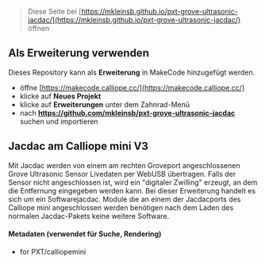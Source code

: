 
> Diese Seite bei [https://mkleinsb.github.io/pxt-grove-ultrasonic-jacdac/](https://mkleinsb.github.io/pxt-grove-ultrasonic-jacdac/) öffnen

## Als Erweiterung verwenden

Dieses Repository kann als **Erweiterung** in MakeCode hinzugefügt werden.

* öffne [https://makecode.calliope.cc/](https://makecode.calliope.cc/)
* klicke auf **Neues Projekt**
* klicke auf **Erweiterungen** unter dem Zahnrad-Menü
* nach **https://github.com/mkleinsb/pxt-grove-ultrasonic-jacdac** suchen und importieren

## Jacdac am Calliope mini V3

Mit Jacdac werden von einem am rechten Groveport angeschlossenen Grove Ultrasonic Sensor Livedaten per WebUSB übertragen. 
Falls der Sensor nicht angeschlossen ist, wird ein "digitaler Zwilling" erzeugt, an dem die Entfernung eingegeben werden kann.
Bei dieser Erweiterung handelt es sich um ein Softwarejacdac. Module die an einem der Jacdacports des Calliope mini 
angeschlossen werden benötigen nach dem Laden des normalen Jacdac-Pakets keine weitere Software.




#### Metadaten (verwendet für Suche, Rendering)

* for PXT/calliopemini
<script src="https://makecode.com/gh-pages-embed.js"></script><script>makeCodeRender("{{ site.makecode.home_url }}", "{{ site.github.owner_name }}/{{ site.github.repository_name }}");</script>
